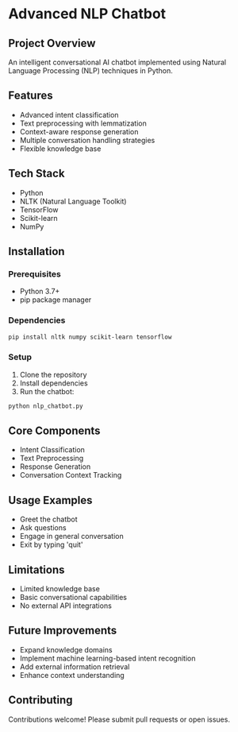 # Advanced NLP Chatbot

## Project Overview
An intelligent conversational AI chatbot implemented using Natural Language Processing (NLP) techniques in Python.

## Features
- Advanced intent classification
- Text preprocessing with lemmatization
- Context-aware response generation
- Multiple conversation handling strategies
- Flexible knowledge base

## Tech Stack
- Python
- NLTK (Natural Language Toolkit)
- TensorFlow
- Scikit-learn
- NumPy

## Installation

### Prerequisites
- Python 3.7+
- pip package manager

### Dependencies
```bash
pip install nltk numpy scikit-learn tensorflow
```

### Setup
1. Clone the repository
2. Install dependencies
3. Run the chatbot:
```bash
python nlp_chatbot.py
```

## Core Components
- Intent Classification
- Text Preprocessing
- Response Generation
- Conversation Context Tracking

## Usage Examples
- Greet the chatbot
- Ask questions
- Engage in general conversation
- Exit by typing 'quit'

## Limitations
- Limited knowledge base
- Basic conversational capabilities
- No external API integrations

## Future Improvements
- Expand knowledge domains
- Implement machine learning-based intent recognition
- Add external information retrieval
- Enhance context understanding

## Contributing
Contributions welcome! Please submit pull requests or open issues.
